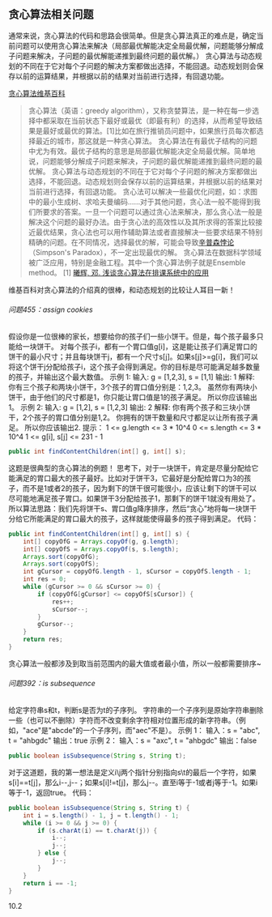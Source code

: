 ## 贪心算法相关问题

通常来说，贪心算法的代码和思路会很简单。但是贪心算法真正的难点是，确定当前问题可以使用贪心算法来解决（局部最优解能决定全局最优解，问题能够分解成子问题来解决，子问题的最优解能递推到最终问题的最优解。）
贪心算法与动态规划的不同在于它对每个子问题的解决方案都做出选择，不能回退。动态规划则会保存以前的运算结果，并根据以前的结果对当前进行选择，有回退功能。

[贪心算法维基百科](https://zh.wikipedia.org/wiki/%E8%B4%AA%E5%BF%83%E7%AE%97%E6%B3%95#)

> 贪心算法（英语：greedy algorithm），又称贪婪算法，是一种在每一步选择中都采取在当前状态下最好或最优（即最有利）的选择，从而希望导致结果是最好或最优的算法。[1]比如在旅行推销员问题中，如果旅行员每次都选择最近的城市，那这就是一种贪心算法。
> 贪心算法在有最优子结构的问题中尤为有效。最优子结构的意思是局部最优解能决定全局最优解。简单地说，问题能够分解成子问题来解决，子问题的最优解能递推到最终问题的最优解。
> 贪心算法与动态规划的不同在于它对每个子问题的解决方案都做出选择，不能回退。动态规划则会保存以前的运算结果，并根据以前的结果对当前进行选择，有回退功能。
> 贪心法可以解决一些最优化问题，如：求图中的最小生成树、求哈夫曼编码……对于其他问题，贪心法一般不能得到我们所要求的答案。一旦一个问题可以通过贪心法来解决，那么贪心法一般是解决这个问题的最好办法。由于贪心法的高效性以及其所求得的答案比较接近最优结果，贪心法也可以用作辅助算法或者直接解决一些要求结果不特别精确的问题。在不同情况，选择最优的解，可能会导致[辛普森悖论](https://zh.wikipedia.org/wiki/%E8%BE%9B%E6%99%AE%E6%A3%AE%E6%82%96%E8%AE%BA)（Simpson's Paradox），不一定出现最优的解。
> 贪心算法在数据科学领域被广泛应用，特别是金融工程。其中一个贪心算法例子就是Ensemble method。
> [1] [曦辉, 邓. 浅谈贪心算法在排课系统中的应用](https://wenku.baidu.com/view/f177d2cc2cc58bd63186bd2d.html?_wkts_=1719971909054)

维基百科对贪心算法的介绍真的很棒，和动态规划的比较让人耳目一新！

###### 问题455：assign cookies

假设你是一位很棒的家长，想要给你的孩子们一些小饼干。但是，每个孩子最多只能给一块饼干。
对每个孩子i，都有一个胃口值g[i]，这是能让孩子们满足胃口的饼干的最小尺寸；并且每块饼干j，都有一个尺寸s[j]。如果s[j]>=g[i]，我们可以将这个饼干j分配给孩子i，这个孩子会得到满足。你的目标是尽可能满足越多数量的孩子，并输出这个最大数值。
示例 1:
输入: g = [1,2,3], s = [1,1]
输出: 1
解释: 
你有三个孩子和两块小饼干，3个孩子的胃口值分别是：1,2,3。
虽然你有两块小饼干，由于他们的尺寸都是1，你只能让胃口值是1的孩子满足。
所以你应该输出1。
示例 2:
输入: g = [1,2], s = [1,2,3]
输出: 2
解释: 
你有两个孩子和三块小饼干，2个孩子的胃口值分别是1,2。
你拥有的饼干数量和尺寸都足以让所有孩子满足。
所以你应该输出2.
提示：
1 <= g.length <= 3 * 10^4
0 <= s.length <= 3 * 10^4
1 <= g[i], s[j] <= 231 - 1
```java
public int findContentChildren(int[] g, int[] s);
```

这题是很典型的贪心算法的例题！
思考下，对于一块饼干，肯定是尽量分配给它能满足的胃口最大的孩子最好。比如对于饼干3，它最好是分配给胃口为3的孩子，而不是1或者2的孩子，因为剩下的饼干很可能很小，应该让剩下的饼干可以尽可能地满足孩子胃口。如果饼干3分配给孩子1，那剩下的饼干1就没有用处了。所以算法思路：我们先将饼干s、胃口值g降序排序，然后“贪心”地将每一块饼干分给它所能满足的胃口最大的孩子，这样就能使得最多的孩子得到满足。
代码：
```java
public int findContentChildren(int[] g, int[] s) {
    int[] copyOfG = Arrays.copyOf(g, g.length);
    int[] copyOfS = Arrays.copyOf(s, s.length);
    Arrays.sort(copyOfG);
    Arrays.sort(copyOfS);
    int gCursor = copyOfG.length - 1, sCursor = copyOfS.length - 1;
    int res = 0;
    while (gCursor >= 0 && sCursor >= 0) {
        if (copyOfG[gCursor] <= copyOfS[sCursor]) {
            res++;
            sCursor--;
        }
        gCursor--;
    }
    return res;
}
```
贪心算法一般都涉及到取当前范围内的最大值或者最小值，所以一般都需要排序~

###### 问题392：is subsequence

给定字符串s和t，判断s是否为t的子序列。
字符串的一个子序列是原始字符串删除一些（也可以不删除）字符而不改变剩余字符相对位置形成的新字符串。（例如，"ace"是"abcde"的一个子序列，而"aec"不是）。
示例 1：
输入：s = "abc", t = "ahbgdc"
输出：true
示例 2：
输入：s = "axc", t = "ahbgdc"
输出：false
```java
public boolean isSubsequence(String s, String t);
```

对于这道题，我的第一想法是定义i\j两个指针分别指向s\t的最后一个字符，如果s[i]==t[j]，那么i--,j--；如果s[i]!=t[j]，那么j--。直至i等于-1或者j等于-1。如果i等于-1，返回true。
代码：
```java
public boolean isSubsequence(String s, String t) {
    int i = s.length() - 1, j = t.length() - 1;
    while (i >= 0 && j >= 0) {
        if (s.charAt(i) == t.charAt(j)) {
            i--;
            j--;
        } else {
            j--;
        }
    }
    return i == -1;
}
```

10.2